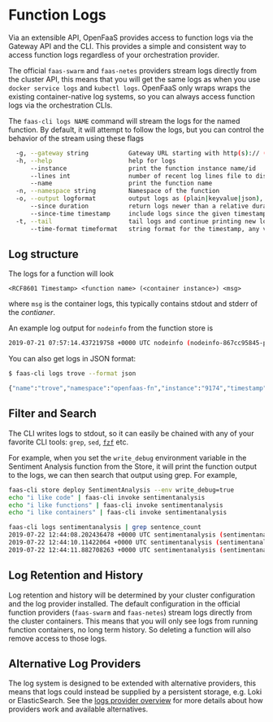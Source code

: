 # Function Logs

Via an extensible API, OpenFaaS provides access to function logs via the Gateway API and the CLI. This provides a simple and consistent way to access function logs regardless of your orchestration provider.

The official `faas-swarm` and `faas-netes` providers stream logs directly from the cluster API, this means that you will get the same logs as when you use `docker service logs` and `kubectl logs`. OpenFaaS only wraps wraps the existing container-native log systems, so you can always access function logs via the orchestration CLIs.

The `faas-cli logs NAME` command will stream the logs for the named function.  By default, it will attempt to follow the logs, but you can control the behavior of the stream using these flags

```sh
  -g, --gateway string           Gateway URL starting with http(s):// (default "http://127.0.0.1:8080")
  -h, --help                     help for logs
      --instance                 print the function instance name/id
      --lines int                number of recent log lines file to display. Defaults to -1, unlimited if <=0 (default -1)
      --name                     print the function name
  -n, --namespace string         Namespace of the function
  -o, --output logformat         output logs as (plain|keyvalue|json), JSON includes all available keys
      --since duration           return logs newer than a relative duration like 5s
      --since-time timestamp     include logs since the given timestamp (RFC3339)
  -t, --tail                     tail logs and continue printing new logs until the end of the request, up to 30s (default true)
      --time-format timeformat   string format for the timestamp, any value go time format string is allowed, empty will not print the timestamp (default 2006-01-02T15:04:05Z07:00)
```

## Log structure

The logs for a function will look

```
<RCF8601 Timestamp> <function name> (<container instance>) <msg>
```

where `msg` is the container logs, this typically contains stdout and stderr of the _contianer_.

An example log output for `nodeinfo` from the function store is

```sh
2019-07-21 07:57:14.437219758 +0000 UTC nodeinfo (nodeinfo-867cc95845-p9882) 2019/07/21 07:57:14 Wrote 92 Bytes - Duration: 0.121959 seconds
```

You can also get logs in JSON format:

```bash
$ faas-cli logs trove --format json

{"name":"trove","namespace":"openfaas-fn","instance":"9174","timestamp":"2021-02-12T17:01:03.088068Z","text":"User requested \"Insiders Update: 1st Feb 2020 - Java, KubeCon, Istio, Crossplane and more!\""}
```

## Filter and Search

The CLI writes logs to stdout, so it can easily be chained with any of your favorite CLI tools: `grep`, `sed`, [`fzf`](https://github.com/junegunn/fzf) etc.

For example, when you set the `write_debug` environment variable in the Sentiment Analysis function from the Store, it will print the function output to the logs, we can then search that output using grep.  For example,

```sh
faas-cli store deploy SentimentAnalysis --env write_debug=true
echo "i like code" | faas-cli invoke sentimentanalysis
echo "i like functions" | faas-cli invoke sentimentanalysis
echo "i like containers" | faas-cli invoke sentimentanalysis

faas-cli logs sentimentanalysis | grep sentence_count
2019-07-22 12:44:08.202436478 +0000 UTC sentimentanalysis (sentimentanalysis-7887c5d8c5-5rnb5) {"polarity": 0.0, "sentence_count": 1, "subjectivity": 0.0}
2019-07-22 12:44:10.11422064 +0000 UTC sentimentanalysis (sentimentanalysis-7887c5d8c5-5rnb5) {"polarity": 0.0, "sentence_count": 1, "subjectivity": 0.0}
2019-07-22 12:44:11.882708263 +0000 UTC sentimentanalysis (sentimentanalysis-7887c5d8c5-5rnb5) {"polarity": 0.0, "sentence_count": 1, "subjectivity": 0.0}
```

## Log Retention and History

Log retention and history will be determined by your cluster configuration and the log provider installed. The default configuration in the official function providers (`faas-swarm` and `faas-netes`) stream logs directly from the cluster containers. This means that you will only see logs from running function containers, no long term history.  So deleting a function will also remove access to those logs.

## Alternative Log Providers

The log system is designed to be extended with alternative providers, this means that logs could instead be supplied by a persistent storage, e.g. Loki or ElasticSearch.  See the [logs provider overview](../architecture/logs-provider.md) for more details about how providers work and available alternatives.

